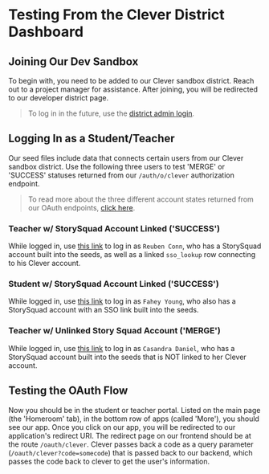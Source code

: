 # Testing From the Clever District Dashboard

## Joining Our Dev Sandbox

To begin with, you need to be added to our Clever sandbox district. Reach out to a project manager for assistance. After joining, you will be redirected to our developer district page.

> To log in in the future, use the [district admin login](https://clever.com/oauth/district_admin/login).

## Logging In as a Student/Teacher

Our seed files include data that connects certain users from our Clever sandbox district. Use the following three users to test 'MERGE' or 'SUCCESS' statuses returned from our `/auth/o/clever` authorization endpoint.

> To read more about the three different account states returned from our OAuth endpoints, [click here](../src/interfaces/apiResponses.ts#cleverauthresponse).

### Teacher w/ StorySquad Account Linked ('SUCCESS')

While logged in, use [this link](https://schools.clever.com/impersonation/teachers/6001e942790e5a0fd643d7ea/start) to log in as `Reuben Conn`, who has a StorySquad account built into the seeds, as well as a linked `sso_lookup` row connecting to his Clever account.

### Student w/ StorySquad Account Linked ('SUCCESS')

While logged in, use [this link](https://schools.clever.com/impersonation/students/6001e942790e5a0fd643d7c5/start) to log in as `Fahey Young`, who also has a StorySquad account with an SSO link built into the seeds.

### Teacher w/ Unlinked Story Squad Account ('MERGE')

While logged in, use [this link](https://schools.clever.com/impersonation/teachers/6001e942790e5a0fd643d7eb/start) to log in as `Casandra Daniel`, who has a StorySquad account built into the seeds that is NOT linked to her Clever account.

## Testing the OAuth Flow

Now you should be in the student or teacher portal. Listed on the main page (the 'Homeroom' tab), in the bottom row of apps (called 'More'), you should see our app. Once you click on our app, you will be redirected to our application's redirect URI. The redirect page on our frontend should be at the route `/oauth/clever`. Clever passes back a code as a query parameter (`/oauth/clever?code=somecode`) that is passed back to our backend, which passes the code back to clever to get the user's information.
